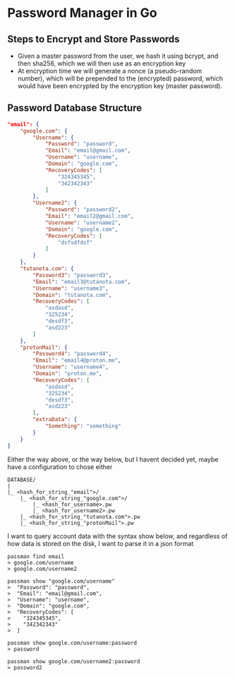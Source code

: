 # Password Manager in Go

## Steps to Encrypt and Store Passwords

- Given a master password from the user, we hash it using bcrypt, and then sha256, which we will then use as an encryption key
- At encryption time we will generate a nonce (a pseudo-random number), which will be prepended to the (encrypted) password, which would have been encrypted by the encryption key (master password).

## Password Database Structure

```json
"email": {
    "google.com": {
        "Username": {
            "Password": "password",
            "Email": "email@gmail.com",
            "Username": "username",
            "Domain": "google.com",
            "RecoveryCodes": [
                "324345345",
                "342342343"
            ]
        },
        "Username2": {
            "Password": "password2",
            "Email": "email2@gmail.com",
            "Username": "username2",
            "Domain": "google.com",
            "RecoveryCodes": [
                "dsfsdfdsf"
            ]
        }
    },
    "tutanota.com": {
        "Password3": "password3",
        "Email": "email3@tutanota.com",
        "Username": "username3",
        "Domain": "tutanota.com",
        "RecoveryCodes": [
            "asdasd",
            "325234",
            "desdf3",
            "asd223"
        ]
    },
    "protonMail": {
        "Password4": "password4",
        "Email": "email4@proton.me",
        "Username": "username4",
        "Domain": "proton.me",
        "RecoveryCodes": [
            "asdasd",
            "325234",
            "desdf3",
            "asd223"
        ],
        "extraData": {
            "Something": "something"
        }
    }
}
```
Either the way above, or the way below, but I havent decided yet, maybe have a configuration to chose either
```
DATABASE/
|
|_ <hash_for_string_"email">/
    |_ <hash_for_string_"google.com">/
        |_ <hash_for_username>.pw
        |_ <hash_for_username2>.pw
    |_ <hash_for_string_"tutanota.com">.pw
    |_ <hash_for_string_"protonMail">.pw
```
I want to query account data with the syntax show below, and regardless of how data is stored on the disk, I want to parse it in a json format
```
passman find email
> google.com/username
> google.com/username2

passman show "google.com/username"
>  "Password": "password",
>  "Email": "email@gmail.com",
>  "Username": "username",
>  "Domain": "google.com",
>  "RecoveryCodes": [
>    "324345345",
>    "342342343"
>  ]

passman show google.com/username:password
> password

passman show google.com/username2:password
> password2
```

